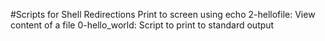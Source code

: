 #Scripts for Shell Redirections
Print to screen using echo
2-hellofile: View content of a file
0-hello_world: Script to print to standard output
